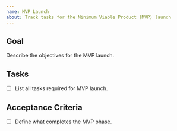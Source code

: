 ```yaml
---
name: MVP Launch
about: Track tasks for the Minimum Viable Product (MVP) launch
---
```


## Goal
Describe the objectives for the MVP launch.

## Tasks
- [ ] List all tasks required for MVP launch.

## Acceptance Criteria
- [ ] Define what completes the MVP phase.